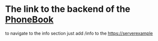 # The link to the backend of the [PhoneBook](https://phonebook-backend-jm6a.onrender.com)
  to navigate to the info section just add /info to the  [https://serverexample](https://phonebook-backend-jm6a.onrender.com)
